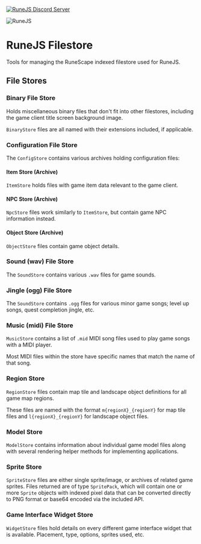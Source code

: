 [![RuneJS Discord Server](https://img.shields.io/discord/678751302297059336?label=RuneJS%20Discord&logo=discord)](https://discord.gg/5P74nSh)


![RuneJS](https://i.imgur.com/pmkdSfc.png)

# RuneJS Filestore

Tools for managing the RuneScape indexed filestore used for RuneJS.

## File Stores

### Binary File Store

Holds miscellaneous binary files that don't fit into other filestores, including the game client title screen background image.

`BinaryStore` files are all named with their extensions included, if applicable.

### Configuration File Store

The `ConfigStore` contains various archives holding configuration files:

#### Item Store (Archive)

`ItemStore` holds files with game item data relevant to the game client.

#### NPC Store (Archive)

`NpcStore` files work similarly to `ItemStore`, but contain game NPC information instead.

#### Object Store (Archive)

`ObjectStore` files contain game object details. 

### Sound (wav) File Store

The `SoundStore` contains various `.wav` files for game sounds.

### Jingle (ogg) File Store

The `SoundStore` contains `.ogg` files for various minor game songs; level up songs, quest completion jingle, etc.

### Music (midi) File Store

`MusicStore` contains a list of `.mid` MIDI song files used to play game songs with a MIDI player.

Most MIDI files within the store have specific names that match the name of that song.

### Region Store

`RegionStore` files contain map tile and landscape object definitions for all game map regions.

These files are named with the format `m{regionX}_{regionY}` for map tile files and `l{regionX}_{regionY}` for landscape object files.

### Model Store
`ModelStore` contains information about individual game model files along with several rendering helper methods for implementing applications.

### Sprite Store

`SpriteStore` files are either single sprite/image, or archives of related game sprites. Files returned are of type `SpritePack`, which will contain one or more `Sprite` objects with indexed pixel data that can be converted directly to PNG format or base64 encoded via the included API.

### Game Interface Widget Store

`WidgetStore` files hold details on every different game interface widget that is available. Placement, type, options, sprites used, etc.
